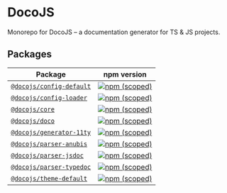 # DocoJS

Monorepo for DocoJS – a documentation generator for TS & JS projects.

## Packages
<!--packages:start-->
| Package | npm version |
| ----- | ---- |
| [`@docojs/config-default`](https://github.com/Comandeer/DocoJS/tree/main/packages/config-default) | [![npm (scoped)](https://img.shields.io/npm/v/@docojs/config-default.svg)](https://npmjs.com/package/@docojs/config-default) |
| [`@docojs/config-loader`](https://github.com/Comandeer/DocoJS/tree/main/packages/config-loader) | [![npm (scoped)](https://img.shields.io/npm/v/@docojs/config-loader.svg)](https://npmjs.com/package/@docojs/config-loader) |
| [`@docojs/core`](https://github.com/Comandeer/DocoJS/tree/main/packages/core) | [![npm (scoped)](https://img.shields.io/npm/v/@docojs/core.svg)](https://npmjs.com/package/@docojs/core) |
| [`@docojs/doco`](https://github.com/Comandeer/DocoJS/tree/main/packages/doco) | [![npm (scoped)](https://img.shields.io/npm/v/@docojs/doco.svg)](https://npmjs.com/package/@docojs/doco) |
| [`@docojs/generator-11ty`](https://github.com/Comandeer/DocoJS/tree/main/packages/generator-11ty) | [![npm (scoped)](https://img.shields.io/npm/v/@docojs/generator-11ty.svg)](https://npmjs.com/package/@docojs/generator-11ty) |
| [`@docojs/parser-anubis`](https://github.com/Comandeer/DocoJS/tree/main/packages/parser-anubis) | [![npm (scoped)](https://img.shields.io/npm/v/@docojs/parser-anubis.svg)](https://npmjs.com/package/@docojs/parser-anubis) |
| [`@docojs/parser-jsdoc`](https://github.com/Comandeer/DocoJS/tree/main/packages/parser-jsdoc) | [![npm (scoped)](https://img.shields.io/npm/v/@docojs/parser-jsdoc.svg)](https://npmjs.com/package/@docojs/parser-jsdoc) |
| [`@docojs/parser-typedoc`](https://github.com/Comandeer/DocoJS/tree/main/packages/parser-typedoc) | [![npm (scoped)](https://img.shields.io/npm/v/@docojs/parser-typedoc.svg)](https://npmjs.com/package/@docojs/parser-typedoc) |
| [`@docojs/theme-default`](https://github.com/Comandeer/DocoJS/tree/main/packages/theme-default) | [![npm (scoped)](https://img.shields.io/npm/v/@docojs/theme-default.svg)](https://npmjs.com/package/@docojs/theme-default) |
<!--packages:end-->

